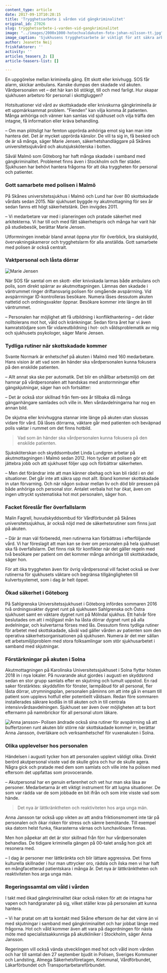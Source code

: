 ```yaml
---
content_type: article
date: 2017-09-13T10:28:15
title: 'Trygghetsarbete i vården vid gängkriminalitet'
original_id: 27026
slug: trygghetsarbete-i-varden-vid-gangkriminalitet
image: "../images/2000x1000-hotochvaldakuten-foto-johan-nilsson-tt.jpg"
image_caption: 'Sjukhusens trygghetsarbete är viktigt för att säkra arbetsmiljön för vårdpersonal när skottskadade gängkriminella kommer in. I Malmö spärrar polisen direkt av akutmottagningen om SOS får larm om en skott- eller knivskada. '
author: Jeanette Neij
friskfaktorer: ''
activity: ''
articles_teasers_2: []
article-teasers-list: []

---
```


En uppgörelse mellan kriminella gäng. Ett skott eller knivhugg. SOS får alarm, skickar ambulans. Kanske dumpas den skadade vid akuten. Vårdpersonalen vet – det här kan bli stökigt, till och med farligt. Hur skapar sjukhusen arbetsro för personal i skottgluggen?

Hotsituationer vid vård av skottskadade eller knivskurna gängkriminella är ett uppmärksammat problem. ”Fienden” kan vilja komma åt patienten. Många anhöriga och vänner kan samlas vid sjukhuset och vilja träffa den intagne, få information eller kräva behandling.

– Om man plötsligt har femton upprörda anhöriga emot sig kan man inte hantera det. Det är mycket upprörda känslor. De vill ta sig in, få besked och de är så många, säger Marie Jensen, säkerhetshandläggare på Skånes universitetssjukvård och akutsjuksköterska i botten.

Såväl Malmö som Göteborg har haft många skadade i samband med gängkriminalitet. Problemet finns även i Stockholm och fler städer. Sjukhusen har behövt hantera frågorna för att öka tryggheten för personal och patienter.

### Gott samarbete med polisen i Malmö

På Skånes universitetssjukhus i Malmö och Lund har över 80 skottskadade vårdats sedan 2015. När sjukhuset byggde ny akutmottagning för sex år sedan fanns ett högt säkerhetstänk. Den invigdes 2011.

– Vi medarbetare var med i planeringen och pratade säkerhet med arkitekterna. Vi har till och med fått säkerhetspris och många har varit här på studiebesök, berättar Marie Jensen.

Utformningen innebär bland annat öppna ytor för överblick, bra skalskydd, övervakningskameror och trygghetslarm för alla anställda. Gott samarbete med polisen är också centralt.

### Vaktpersonal och låsta dörrar

![Marie Jensen](https://www.suntarbetsliv.se/wp-content/uploads/2017/09/200x220-marie-jensen-2.jpg)

När SOS får samtal om en skott- eller knivskada larmas både ambulans och polis, som direkt spärrar av akutmottagningen. Lämnas den skadade i väntrummet ringer driftansvarig polisen för omgående avspärrning. Vid avspärrningar ID-kontrolleras besökare. Numera låses dessutom akuten nattetid och ordningsvakter öppnar. Besökare kommer inte längre än till väntrummet.

– Personalen har möjlighet att få utbildning i konflikthantering – det råder nolltolerans mot hot, våld och kränkningar. Sedan förra året har vi även kamratstödjare som får vidareutbildning i hot- och våldsproblematik av mig och sjukhusets psykologer, säger Marie Jensen.

### Tydliga rutiner när skottskadade kommer

Svante Normark är enhetschef på akuten i Malmö med 160 medarbetare. Hans vision är att vad som än händer ska vårdpersonalen kunna fokusera på den enskilde patienten.

– Allt annat ska ske per automatik. Det blir en ohållbar arbetsmiljö om det hamnar på vårdpersonalen att handskas med anstormningar efter gängskjutningar, säger han och fortsätter:

– Det är också stor skillnad från fem-sex år tillbaka då många gänganhängare samlades och ville in. Men vårdavdelningarna har nog en annan bild.

De skjutna eller knivhuggna stannar inte länge på akuten utan slussas vidare för vård. Då låses dörrarna, väktare går med patienten och beväpnad polis vaktar i rummet om det finns hotbild.

> Vad som än händer ska vårdpersonalen kunna fokusera på den enskilde patienten.

Sjuksköterskan och skyddsombudet Linda Lundgren arbetar på akutmottagningen i Malmö sedan 2012. Hon tycker att polisen gör ett jättebra jobb och att sjukhuset följer upp och förbättrar säkerheten.

– Men det förändrar inte att man känner obehag och kan bli rädd i en del situationer. Det går inte att säkra upp mot allt. Ibland kommer skottskadade in utan förvarning. Och när någon svävar mellan liv och död blir pressen på både anhöriga och personal stor. Antalet verbala hot har ökat, även om ingen uttryckt systematiska hot mot personalen, säger hon.

### Facket föreslår fler överfallslarm

Malin Fagrell, huvudskyddsombud för Vårdförbundet på Skånes universitetssjukhus, är också nöjd med de säkerhetsrutiner som finns just på akuten.

– Där är man väl förberedd, men rutinerna kan förbättras i efterföljande vård. Vi har föreslagit att man kan se över om personalen på hela sjukhuset ska få överfallslarm. Det finns risk för konflikter när det gäller regeln med två besökare per patient om det kommer många anhöriga till skottskadade, säger hon.

För att öka tryggheten även för övrig vårdpersonal vill facket också se över rutinerna för sjukhusets väktare och begränsa tillgängligheten till kulvertsystemet, som i dag är helt öppet.

### Ökad säkerhet i Göteborg

På Sahlgrenska Universitetssjukhuset i Göteborg infördes sommaren 2016 två ordningsvakter dygnet runt på sjukhusen Sahlgrenska och Östra sjukhuset samt en väktare dygnet runt på Mölndal sjukhus. Ett halvår före beslutades om att i möjligast mån ha låsta dörrar dygnet runt på alla avdelningar, och kulvertarna förses med lås. Dessutom finns tydliga rutiner för arbetet med skottskadade, såväl vad gäller vården av patienten som den operativa säkerhetsorganisationen på sjukhusen. Numera är det mer sällan ett arbetsmiljöproblem med stora folksamlingar som stör sjukhusarbetet i samband med skjutningar.

### Förstärkningar på akuten i Solna

Akutmottagningen på Karolinska Universitetssjukhuset i Solna flyttar hösten 2018 in i nya lokaler. På nuvarande akut gjordes i augusti en skyddsrond sedan en stor grupp samlats efter en skjutning och tumult uppstod. En rad saker förstärktes: skyddsfilm för fönster, larmpåbud för all personal, fler låsta dörrar, utrymningsplan, personalen påminns om att inte gå in ensam till patient som upplevs hotfull eller potentiellt våldsam. Redan före sommaren installerades säkrare kodlås in till akuten och in till centrala intensivvårdsavdelningen. Sjukhuset ser även över möjligheten att ta bort efternamn på namnbrickor för all personal utom läkare.

![Anna jansson](https://www.suntarbetsliv.se/wp-content/uploads/2017/09/200x220-anna-jansson-3.jpg)– Polisen ändrade också sina rutiner för avspärrning så att buffertzonen runt akuten blir större när skottskadade kommer in, berättar Anna Jansson, överläkare och verksamhetschef för vuxenakuten i Solna.

### Olika upplevelser hos personalen

Händelsen i augusti tycker hon att personalen upplevt väldigt olika. Direkt berörd akutpersonal visste vad de skulle göra och hur de skulle agera. Några gick och pratade med dem som samlats och ville inte ha polisen med eftersom det uppfattas som provocerande.

– Akutpersonal har en genuin erfarenhet och vet hur man ska läsa av personer. Medarbetarna är ett viktigt instrument för att lugna situationer. De som var rädda var de som jobbade en bit ifrån och som inte visste vad som hände.

> Det nya är lättkränktheten och reaktiviteten hos arga unga män.

Anna Jansson tar också upp vikten av att andra friktionsmoment inte tär på personalen och ökar risken för stress och sämre bemötande. Till exempel ska datorn helst funka, fikarasterna värnas och lunchavlösare finnas.

Men hon påpekar att det är stor skillnad från förr hur vårdpersonalen behandlas. De tidigare kriminella gängen på 00-talet ansåg hon gick att resonera med.

– I dag är personer mer lättkränkta och blir lättare aggressiva. Det finns kulturella skillnader i hur man uttrycker oro, rädsla och ilska men vi har haft en mångfacetterad patientskara i många år. Det nya är lättkränktheten och reaktiviteten hos arga unga män.

### Regeringssamtal om våld i vården

I takt med ökad gängkriminalitet ökar också risken för att de intagna har vapen och handgranater på sig, vilket ställer krav på personalen att kunna hantera.

– Vi har pratat om att ta kontakt med Skåne eftersom de har det värre än vi med skjutningar i samband med gängkriminalitet och har jobbat länge med frågorna. Hot och våld kommer även att vara på dagordningen för nästa möte med specialistsakkunniga på akutkliniker i Stockholm, säger Anna Jansson.

Regeringen vill också vända utvecklingen med hot och våld inom vården och har till samtal den 27 september bjudit in Polisen, Sveriges Kommuner och Landsting, Almega Säkerhetsföretagen, Kommunal, Vårdförbundet, Läkarförbundet och Transportarbetareförbundet.

